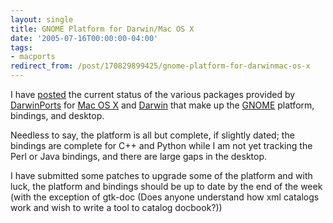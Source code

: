 ```yaml
---
layout: single
title: GNOME Platform for Darwin/Mac OS X
date: '2005-07-16T00:00:00-04:00'
tags:
- macports
redirect_from: /post/170829899425/gnome-platform-for-darwinmac-os-x
---
```

<p>I have <a href="http://homepage.mac.com/rhwood/gnome/darwinports.html">posted</a> the current status of the various packages provided by <a href="http://darwinports.opendarwin.org">DarwinPorts</a> for <a href="http://www.apple.com/macosx">Mac OS X</a> and <a href="http://developer.apple.com/darwin">Darwin</a> that make up the <a href="http://www.gnome.org">GNOME</a> platform, bindings, and desktop.</p>

<p>Needless to say, the platform is all but complete, if slightly dated; the bindings are complete for C++ and Python while I am not yet tracking the Perl or Java bindings, and there are large gaps in the desktop.</p>

<p>I have submitted some patches to upgrade some of the platform and with luck, the platform and bindings should be up to date by the end of the week (with the exception of gtk-doc (Does anyone understand how xml catalogs work and wish to write a tool to catalog docbook?))</p>
